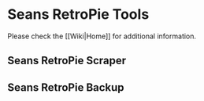 
# Seans RetroPie Tools

Please check the [[Wiki|Home]] for additional information.

## Seans RetroPie Scraper


## Seans RetroPie Backup


